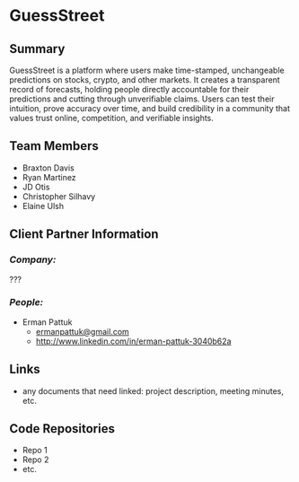# GuessStreet

## Summary
GuessStreet is a platform where users make time-stamped, unchangeable predictions on stocks, crypto, and other markets. It creates a transparent record of forecasts, holding people directly accountable for their predictions and cutting through unverifiable claims. Users can test their intuition, prove accuracy over time, and build credibility in a community that values trust online, competition, and verifiable insights.

## Team Members
* Braxton Davis
* Ryan Martinez
* JD Otis
* Christopher Silhavy
* Elaine Ulsh

## Client Partner Information
### _Company:_
???
### _People:_
* Erman Pattuk
  - ermanpattuk@gmail.com
  - http://www.linkedin.com/in/erman-pattuk-3040b62a

## Links
* any documents that need linked: project description, meeting minutes, etc.

## Code Repositories
* Repo 1
* Repo 2
* etc.

